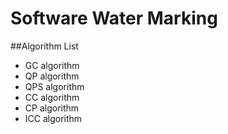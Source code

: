# Software Water Marking
##Algorithm List
* GC algorithm
* QP algorithm
* QPS algorithm
* CC algorithm
* CP algorithm
* ICC algorithm
